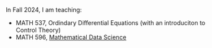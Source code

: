 In Fall 2024, I am teaching:

* MATH 537, Ordindary Differential Equations (with an introduciton to Control Theory)
* MATH 596, <a href="https://github.com/cwcurtis/MATH-596-Mathematical-Data-Science" target="_blank">Mathematical Data Science</a>
